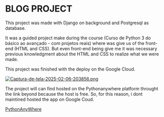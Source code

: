 # BLOG PROJECT



This project was made with Django on background and Postgresql as database.

It was a guided project make during the course (Curso de Python 3 do básico ao avançado - com projetos reais) where was give us of the front-end (HTML and CSS). But even front-end being give me it was necessary previous knowledgment about the HTML and CSS to realize what we were made.

This project was finished with the deploy on the Google Cloud. 

[![Captura-de-tela-2025-02-06-203856.png](https://i.postimg.cc/L6J4yWf2/Captura-de-tela-2025-02-06-203856.png)](https://postimg.cc/kBddGffp)

The project will can find hosted on the Pythonanywhere platform throught the link beyond because the host is free. So, for this reason, i dont maintined hosted the app on Google Coud.

[PythonAnyWhere](https://blogapplp.pythonanywhere.com/)

